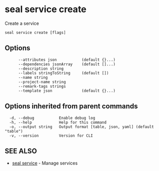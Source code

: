 # seal service create

Create a service

```
seal service create [flags]
```

## Options

```
      --attributes json           (default {}...)
      --dependencies jsonArray    (default []...)
      --description string       
      --labels stringToString     (default [])
      --name string              
      --project-name string      
      --remark-tags strings      
      --template json             (default {}...)
```

## Options inherited from parent commands

```
  -d, --debug           Enable debug log
  -h, --help            Help for this command
  -o, --output string   Output format [table, json, yaml] (default "table")
  -v, --version         Version for CLI
```

## SEE ALSO

* [seal service](seal_service)	 - Manage services

